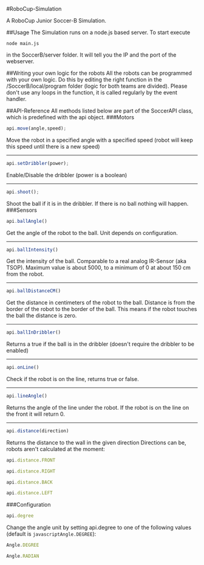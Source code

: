 #RoboCup-Simulation

A RoboCup Junior Soccer-B Simulation.

##Usage
The Simulation runs on a node.js based server. To start execute 

```
node main.js
```

in the SoccerB/server folder. It will tell you the IP and the port of the webserver.

##Writing your own logic for the robots
All the robots can be programmed with your own logic. Do this by editing the right function in the /SoccerB/local/program
folder (logic for both teams are divided). Please don't use any loops in the function, it is called regularly by the 
event handler.

##API-Reference
All methods listed below are part of the SoccerAPI class, which is predefined with the api object.
###Motors
```javascript
api.move(angle,speed);
```  
Move the robot in a specified angle with a specified speed (robot will keep this speed until there is a new speed)

___

```javascript
api.setDribbler(power);
```  
Enable/Disable the dribbler (power is a boolean)

___

```javascript
api.shoot();
```  
Shoot the ball if it is in the dribbler. If there is no ball nothing will happen.
###Sensors

```javascript
api.ballAngle()
```  
Get the angle of the robot to the ball. Unit depends on configuration.

___

```javascript
api.ballIntensity()
```  
Get the intensity of the ball. Comparable to a real analog IR-Sensor (aka TSOP). Maximum value is about 5000, to a minimum of 0 at about 150 cm from the robot.

___

```javascript
api.ballDistanceCM()
```  
Get the distance in centimeters of the robot to the ball. Distance is from the border of the robot to the border of the ball. This means if the robot touches the ball the distance is zero.

___ 

```javascript
api.ballInDribbler()
```  
Returns a true if the ball is in the dribbler (doesn't require the dribbler to be enabled)

___

```javascript
api.onLine()
```  
Check if the robot is on the line, returns true or false.

___

```javascript
api.lineAngle()
```  
Returns the angle of the line under the robot. If the robot is on the line on the front it will return 0.

___

```javascript
api.distance(direction)
```  
Returns the distance to the wall in the given direction Directions can be, robots aren't calculated at the moment:   
```javascript
api.distance.FRONT
```  
```javascript
api.distance.RIGHT
```  
```javascript
api.distance.BACK
```  
```javascript
api.distance.LEFT
```  
###Configuration
```javascript
api.degree
``` 
Change the angle unit by setting api.degree to one of the following values (default is ```javascriptAngle.DEGREE```):   
```javascript
Angle.DEGREE
```   
```javascript
Angle.RADIAN
``` 